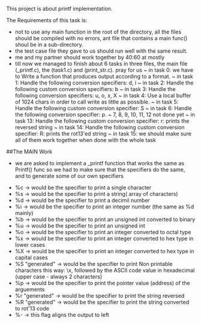 This project is about printf implementation.

The Requirements of this task is:
- not to use any main function in the root of the directory, all the files should be compiled with no errors, ant file that contains a main func() shoul be in a sub-directory.
- the test case file they gave to us should run well with the same result.
- me and my partner should work together by 40:60 at mostly
- till now we managed to finish about 6 tasks in three files, the main file (_printf.c), the (task1.c) and (print_str.c).
pray for us
~ in task 0: we have to Write a function that produces output according to a format.
~ in task 1: Handle the following conversion specifiers: d, i
~ in task 2: Handle the following custom conversion specifiers: b
~ in task 3: Handle the following conversion specifiers: u, o, x, X
~ in task 4: Use a local buffer of 1024 chars in order to call write as little as possible.
~ in task 5: Handle the following custom conversion specifier: S
~ in task 6: Handle the following conversion specifier: p.
~ 7, 8, 9, 10, 11, 12 not done yet
~ in task 13: Handle the following custom conversion specifier: r: prints the reversed string
~ in task 14: Handle the following custom conversion specifier: R: prints the rot13'ed string
~ in task 15: we should make sure all of them work together when done with the whole task

##The MAIN Work

- we are asked to implement a _printf function that works the same as Printf() func
so we had to make sure that the specifiers do the same, and to generate some of our own specifiers
* %c -> would be the specifier to print a single character
* %s -> would be the specifier to print a string( array of characters)
* %d -> would be the specifier to print a decimil number
* %i -> would be the specifier to print an integer number (the same as %d mainly)
* %b -> would be the specifier to print an unsigned int converted to binary
* %u -> would be the specifier to print an unsigned int
* %o -> would be the specifier to print an integer converted to octal type
* %x -> would be the specifier to print an integer converted to hex type in lower cases
* %X -> would be the specifier to print an integer converted to hex type in capital cases
* %S "generated" -> would be the specifier to print Non printable characters this way: \x, followed by the ASCII code value in hexadecimal (upper case - always 2 characters)
* %p -> would be the specifier to print the pointer value (address) of the arguements
* %r "generated" -> would be the specifier to print the string reversed
* %R "generated" -> would be the specifier to print the string converted to rot'13 code
* %- -> this flag aligns the output to left
